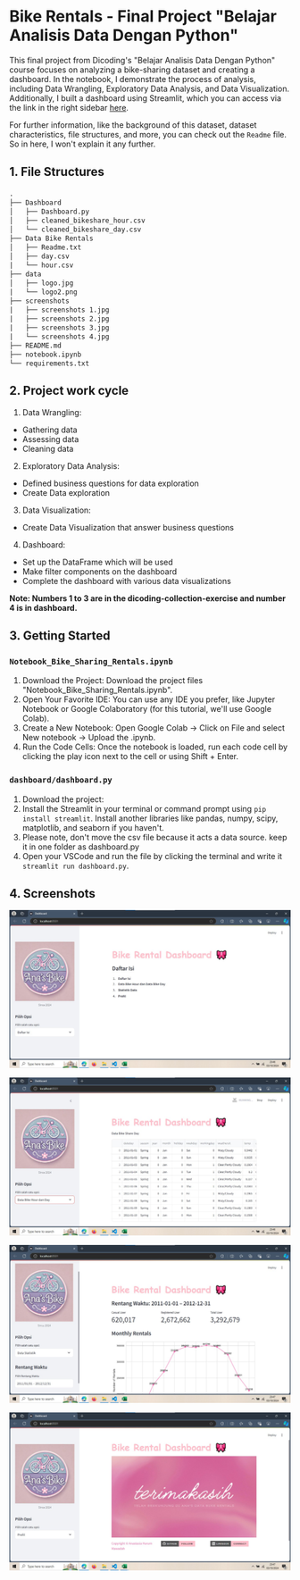 # Bike Rentals - Final Project "Belajar Analisis Data Dengan Python"

This final project from Dicoding's "Belajar Analisis Data Dengan Python" course focuses on analyzing a bike-sharing dataset and creating a dashboard. In the notebook, I demonstrate the process of analysis, including Data Wrangling, Exploratory Data Analysis, and Data Visualization. Additionally, I built a dashboard using Streamlit, which you can access via the link in the right sidebar [here](https://bike-sharing-rentals-j5m7qltnwq9afwcjhqyccr.streamlit.app/).

For further information, like the background of this dataset, dataset characteristics, file structures, and more, you can check out the `Readme` file. So in here, I won't explain it any further.

## 1. File Structures
```
.
├── Dashboard
│   ├── Dashboard.py
│   ├── cleaned_bikeshare_hour.csv
│   └── cleaned_bikeshare_day.csv
├── Data Bike Rentals
│   ├── Readme.txt
│   ├── day.csv
|   └── hour.csv
├── data
│   ├── logo.jpg
|   └── logo2.png
├── screenshots
|   ├── screenshots 1.jpg
|   ├── screenshots 2.jpg
|   ├── screenshots 3.jpg
|   └── screenshots 4.jpg
├── README.md
├── notebook.ipynb
└── requirements.txt
```

## 2. Project work cycle
1. Data Wrangling: 
 - Gathering data
 - Assessing data
 - Cleaning data
2. Exploratory Data Analysis:
 - Defined business questions for data exploration
 - Create Data exploration
3. Data Visualization:
 - Create Data Visualization that answer business questions
4. Dashboard:
 - Set up the DataFrame which will be used
 - Make filter components on the dashboard
 - Complete the dashboard with various data visualizations

**Note: Numbers 1 to 3 are in the dicoding-collection-exercise and number 4 is in dashboard.**

## 3. Getting Started
### `Notebook_Bike_Sharing_Rentals.ipynb`
1. Download the Project: Download the project files "Notebook_Bike_Sharing_Rentals.ipynb".
2. Open Your Favorite IDE: You can use any IDE you prefer, like Jupyter Notebook or Google Colaboratory (for this tutorial, we'll use Google Colab).
3. Create a New Notebook: Open Google Colab -> Click on File and select New notebook -> Upload the .ipynb.
4. Run the Code Cells: Once the notebook is loaded, run each code cell by clicking the play icon next to the cell or using Shift + Enter.

### `dashboard/dashboard.py`
1. Download the project: 
2. Install the Streamlit in your terminal or command prompt using `pip install streamlit`. Install another libraries like pandas, numpy, scipy, matplotlib, and seaborn if you haven't.
3. Please note, don't move the csv file because it acts a data source. keep it in one folder as dashboard.py
4. Open your VSCode and run the file by clicking the terminal and write it `streamlit run dashboard.py`.
   
## 4. Screenshots
![alt text](https://github.com/AnastasiaHarum/bike-sharing-rentals/blob/main/screenshots/sreenshots%201.jpg)

![alt text](https://github.com/AnastasiaHarum/bike-sharing-rentals/blob/main/screenshots/screenshots%202.jpg)

![alt text](https://github.com/AnastasiaHarum/bike-sharing-rentals/blob/main/screenshots/screenshots%203.jpg)

![alt text](https://github.com/AnastasiaHarum/bike-sharing-rentals/blob/main/screenshots/screenshots%204.jpg)

